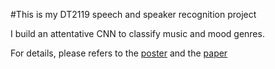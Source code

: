 #This is my DT2119 speech and speaker recognition project

I build an attentative CNN to classify music and mood genres.

For details, please refers to the [poster](https://github.com/TingyiLi/Attentative_CNN-for-music-genre-and-mood-classification/blob/master/DT2119_project_poster.pdf) and the [paper]()
